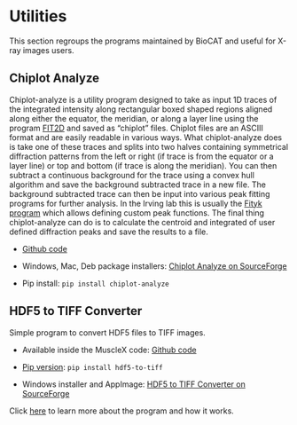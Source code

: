 # Utilities

This section regroups the programs maintained by BioCAT and useful for X-ray images users.

## Chiplot Analyze

Chiplot-analyze is a utility program designed to take as input 1D traces of the integrated intensity along rectangular boxed shaped regions aligned along either the equator, the meridian, or along a layer line using the program  [FIT2D](http://www.esrf.eu/computing/scientific/FIT2D/) and saved as “chiplot” files. Chiplot files are an ASCIII format and are easily readable in various ways. What chiplot-analyze does is take one of these traces and splits into two halves containing symmetrical diffraction patterns from the left or right (if trace is from the equator or a layer line) or top and bottom (if trace is along the meridian). You can then subtract a continuous background for the trace  using a convex hull algorithm and save the background subtracted trace in a new file.  The background subtracted trace can then be input into various peak fitting programs for further analysis. In the Irving lab this is usually the [Fityk program](http://fityk.nieto.pl/) which allows defining custom peak functions. The final thing chiplot-analyze can do is to calculate  the centroid and integrated of  user defined diffraction peaks and save the results to a file.

* [Github code](https://github.com/biocatiit/chiplot-analyze)

* Windows, Mac, Deb package installers: [Chiplot Analyze on SourceForge](https://sourceforge.net/projects/chiplot-analyze/)

* Pip install: `pip install chiplot-analyze`

## HDF5 to TIFF Converter

Simple program to convert HDF5 files to TIFF images.

* Available inside the MuscleX code: [Github code](https://github.com/biocatiit/musclex/blob/master/musclex/utils/hdf5_to_tiffs.py)

* [Pip version](https://pypi.org/project/hdf5-to-tiff/): `pip install hdf5-to-tiff`

* Windows installer and AppImage: [HDF5 to TIFF Converter on SourceForge](https://sourceforge.net/projects/hdf5-to-tiff-converter/)

Click [here](AppSuite/WorkingWithHdf5Images/Working-with-hdf5-images.md) to learn more about the program and how it works.


